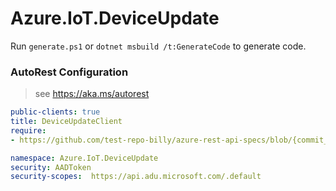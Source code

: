 # Azure.IoT.DeviceUpdate

Run `generate.ps1` or `dotnet msbuild /t:GenerateCode` to generate code.

### AutoRest Configuration
> see https://aka.ms/autorest

``` yaml
public-clients: true
title: DeviceUpdateClient
require:
- https://github.com/test-repo-billy/azure-rest-api-specs/blob/{commit_id}/deviceupdate/data-plane/readme.md

namespace: Azure.IoT.DeviceUpdate
security: AADToken
security-scopes:  https://api.adu.microsoft.com/.default
```

